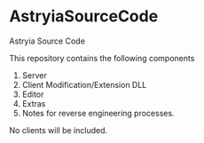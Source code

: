 # AstryiaSourceCode
Astryia Source Code


This repository contains the following components

1. Server 
2. Client Modification/Extension DLL
3. Editor 
4. Extras
5. Notes for reverse engineering processes.


No clients will be included.
